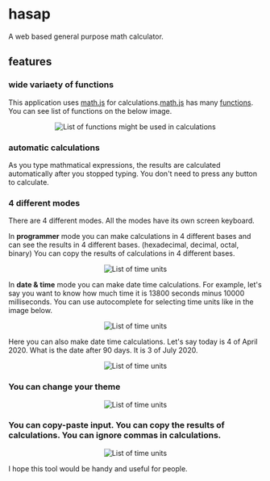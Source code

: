 # hasap

A web based general purpose math calculator.
## features
### wide variaety of functions
This application uses [math.js](https://github.com/josdejong/mathjs) for calculations.[math.js](https://github.com/josdejong/mathjs) has many [functions](https://mathjs.org/docs/reference/functions.html). You can see list of functions on the below image.
<p align="center">
  <img src="docs/showFunctions.gif" title="List of functions might be used in calculations"/>
</p>

### automatic calculations
As you type mathmatical expressions, the results are calculated automatically after you stopped typing. You don't need to press any button to calculate.

### 4 different modes
There are 4 different modes. All the modes have its own screen keyboard. 

In **programmer** mode you can make calculations in 4 different bases and can see the results in 4 different bases. (hexadecimal, decimal, octal, binary) You can copy the results of calculations in 4 different bases.
<p align="center">
  <img src="docs/programmer.gif" title="List of time units"/>
</p>

In **date & time** mode you can make date time calculations. For example, let's say you want to know how much time it is 13800 seconds minus 10000 milliseconds. You can use autocomplete for selecting time units like in the image below. 
<p align="center">
  <img src="docs/timeCalc.gif" title="List of time units"/>
</p>

Here you can also make date time calculations. Let's say today is 4 of April 2020. What is the date after 90 days. It is 3 of July 2020.
<p align="center">
  <img src="docs/dateCalc.gif" title="List of time units"/>
</p>


### You can change your theme
<p align="center">
  <img src="docs/themes.gif" title="List of time units"/>
</p>

### You can copy-paste input. You can copy the results of calculations. You can ignore commas in calculations.
<p align="center">
  <img src="docs/copyPasteIgnoreComma.gif" title="List of time units"/>
</p>




I hope this tool would be handy and useful for people. 

